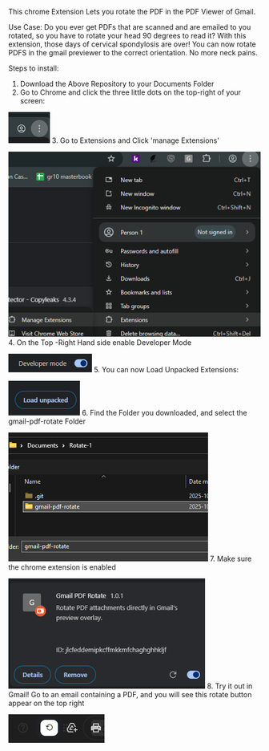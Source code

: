 This chrome Extension Lets you rotate the PDF in the PDF Viewer of Gmail.

Use Case: Do you ever get PDFs that are scanned and are emailed to you rotated, so you have to rotate your head 90 degrees to read it? With this extension, those days of cervical spondylosis are over! You can now rotate PDFS in the gmail previewer to the correct orientation. No more neck pains. 

Steps to install:
1. Download the Above Repository to your Documents Folder
2. Go to Chrome and click the three little dots on the top-right of your screen: 

![alt text](image.png)
3. Go to Extensions and Click 'manage Extensions' 

![alt text](image-1.png)
4. On the Top -Right Hand side enable Developer Mode 

![alt text](image-2.png)
5. You can now Load Unpacked Extensions: 

![alt text](image-3.png)
6. Find the Folder you downloaded, and select the gmail-pdf-rotate Folder 

![alt text](image-4.png)
7. Make sure the chrome extension is enabled 

![alt text](image-5.png)
8. Try it out in Gmail! Go to an email containing a PDF, and you will see this rotate button appear on the top right

![alt text](image-6.png)
